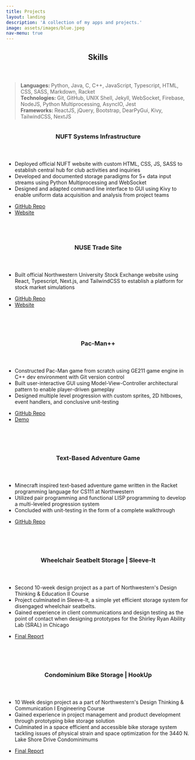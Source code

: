 ```yaml
---
title: Projects
layout: landing
description: 'A collection of my apps and projects.'
image: assets/images/blue.jpeg
nav-menu: true
---
```


<!-- Main -->
<div id="main">

<!-- One -->
<section id="one">
	<div class="inner">
		<header class="major">
			<h2>Skills</h2>
		</header>
		<blockquote> 
		<b>Languages: </b> Python, Java, C, C++, JavaScript, Typescript, HTML, CSS, SASS, Markdown, Racket<br/>
		<b>Technologies: </b>Git, GitHub, UNIX Shell, Jekyll, WebSocket, Firebase, NodeJS, Python Multiprocessing, AsyncIO, Jest<br/>
		<b>Frameworks: </b>ReactJS, jQuery, Bootstrap, DearPyGui, Kivy, TailwindCSS, NextJS
		</blockquote>
	</div>
</section>

<!-- Two -->
<section id="two" class="spotlights">
	<section>
		<a class="image">
			<img src="{% link assets/images/fintech.png %}" alt="" data-position="center center" style="padding-left: 25px; padding-right:25px;"/>
		</a>
		<div class="content">
			<div class="inner">
				<header class="major">
					<h3>NUFT Systems Infrastructure</h3>
				</header>
				<p>
					<ul>
						<li>Deployed official NUFT website with custom HTML, CSS, JS, SASS to establish central hub for club activities and inquiries</li>
						<li>Developed and documented storage paradigms for 5+ data input streams using Python Multiprocessing and WebSocket</li>
						<li>Designed and adapted command line interface to GUI using Kivy to enable uniform data acquisition and analysis from project teams</li>
					</ul>
				</p>
				<ul class="actions">
					<li><a href="https://github.com/echavemann/NUFT" target="_blank" class="button">GitHub Repo</a></li>
					<li><a href="https://northwesternfintech.github.io/" class="button special">Website</a></li>
				</ul>
			</div>
		</div>
	</section>
	<section>
		<a class="image">
			<img src="{% link assets/images/NUSE.png %}" alt="" data-position="center center" style="padding-left: 25px; padding-right:25px; padding-top:20px; padding-bottom:20px;"/>
		</a>
		<div class="content">
			<div class="inner">
				<header class="major">
					<h3>NUSE Trade Site</h3>
				</header>
				<p>
					<ul>
						<li>Built official Northwestern University Stock Exchange website using React, Typescript, Next.js, and TailwindCSS to establish a platform for stock market simulations</li>
					</ul>
				</p>
				<ul class="actions">
					<li><a href="https://github.com/northwesternfintech" target="_blank" class="button">GitHub Repo</a></li>
					<li><a href="#" class="button special">Website</a></li>
				</ul>
			</div>
		</div>
	</section>
	<section>
		<a class="image">
			<img src="{% link assets/images/pacman.jpeg%}" alt="" data-position="25% 25%" style="padding-left:25px; padding-bottom:25px; padding-top:25px; padding-right:25px;"/>
		</a>
		<div class="content">
			<div class="inner">
				<header class="major">
					<h3>Pac-Man++</h3>
				</header>
				<p>
					<ul>
						<li>Constructed Pac-Man game from scratch using GE211 game engine in C++ dev environment with Git version control</li>
						<li>Built user-interactive GUI using Model-View-Controller architectural pattern to enable player-driven gameplay</li>
						<li>Designed multiple level progression with custom sprites, 2D hitboxes, event handlers, and conclusive unit-testing</li>
					</ul>
				</p>
				<ul class="actions">
					<li><a href="https://github.com/Jasonxlu/Pac-Man-PlusPlus" target="_blank" class="button">GitHub Repo</a></li>
					<li><a href="https://youtu.be/f8vTbcUvP50" class="button special">Demo</a></li>
				</ul>
			</div>
		</div>
	</section>
	<section>
		<a class="image">
			<img src="{% link assets/images/racketlogo.png %}" alt="" data-position="center center" style="padding-right: 25px; padding-bottom: 25px; padding-top:25px; padding-left:25px;"/>
		</a>
		<div class="content">
			<div class="inner">
				<header class="major">
					<h3>Text-Based Adventure Game</h3>
				</header>
				<p>
					<ul>
						<li>Minecraft inspired text-based adventure game written in the Racket programming language for CS111 at Northwestern</li>
						<li>Utilized pair programming and functional LISP programming to develop a multi-leveled progression system</li>
						<li>Concluded with unit-testing in the form of a complete walkthrough</li>
					</ul>
				</p>
				<ul class="actions">
					<li><a href="https://github.com/Jasonxlu/RacketGame" target="_blank" class="button">GitHub Repo</a></li>
				</ul>
			</div>
		</div>
	</section>
	<section>
		<a class="image">
			<img src="{% link assets/images/sleeveit.png %}" alt="" data-position="top center" style="padding-right:25px; padding-bottom:25px; padding-top:25px; padding-left:25px;"/>
		</a>
		<div class="content">
			<div class="inner">
				<header class="major">
					<h3>Wheelchair Seatbelt Storage | Sleeve-It</h3>
				</header>
				<p>
					<ul>
						<li>Second 10-week design project as a part of Northwestern's Design Thinking & Education II Course</li>
						<li>Project culminated in Sleeve-It, a simple yet efficient storage system for disengaged wheelchair seatbelts.</li>
						<li>Gained experience in client communications and design testing as the point of contact when designing prototypes for the Shirley Ryan Ability Lab (SRAL) in Chicago</li>
					</ul>
				</p>
				<ul class="actions">
					<li><a href="https://www.linkedin.com/in/jasonlu230/overlay/1635493821217/single-media-viewer?type=DOCUMENT&profileId=ACoAACWFKxkBNYy40EQ0NrAq1Dk1fVWEgezhFTQ&lipi=urn%3Ali%3Apage%3Ad_flagship3_profile_view_base%3BTm3KpXHsTp2wdT%2BP763syA%3D%3D" target="_blank" class="button">Final Report</a></li>
				</ul>
			</div>
		</div>
	</section>
	<section>
		<a class="image">
			<img src="{% link assets/images/hookup.jpg %}" alt="" data-position="top center" style="padding-right:25px; padding-bottom:25px; padding-top:25px; padding-left:25px;"/>
		</a>
		<div class="content">
			<div class="inner">
				<header class="major">
					<h3>Condominium Bike Storage | HookUp</h3>
				</header>
				<p>
				<ul>
						<li>10 Week design project as a part of Northwestern's Design Thinking & Communication I Engineering Course</li>
						<li>Gained experience in project management and product development through prototyping bike storage solution</li>
						<li>Culminated in a space efficient and accessible bike storage system tackling issues of physical strain and space optimization for the 3440 N. Lake Shore Drive Condominimums</li>
					</ul>
				</p>
				<ul class="actions">
					<li><a href="https://www.linkedin.com/in/jasonlu230/overlay/experience/1943238299/multiple-media-viewer?profileId=ACoAACWFKxkBNYy40EQ0NrAq1Dk1fVWEgezhFTQ&treasuryMediaId=1635487655487&lipi=urn%3Ali%3Apage%3Ad_flagship3_profile_view_base%3BXCCeocgXRqCnvwBSB%2FbNUw%3D%3D" target="_blank" class="button">Final Report</a></li>
				</ul>
			</div>
		</div>
	</section>
</section>




</div>

<style>
	#one {
		/* background-image: url("../assets/images/banner.jpg"); */
	}
</style>
